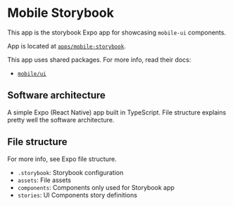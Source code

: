# Mobile Storybook

This app is the storybook Expo app for showcasing `mobile-ui` components.

App is located at [`apps/mobile-storybook`](../../../apps/mobile-storybook).

This app uses shared packages. For more info, read their docs:

- [`mobile/ui`](../packages/mobile/ui.md)

## Software architecture

A simple Expo (React Native) app built in TypeScript. File structure explains pretty well the software architecture.

## File structure

For more info, see Expo file structure.

- `.storybook`: Storybook configuration
- `assets`: File assets
- `components`: Components only used for Storybook app
- `stories`: UI Components story definitions
